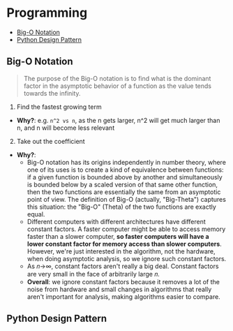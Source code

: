 # Programming
- [Big-O Notation](#big-o-notation)
- [Python Design Pattern](#python-design-pattern)

## Big-O Notation
> The purpose of the Big-O notation is to find what is the dominant factor in the asymptotic behavior of a function as the value tends towards the infinity.
1. Find the fastest growing term
- **Why?**: e.g. `n^2 vs n`, as the n gets larger, n^2 will get much larger than n, and n will become less relevant
2. Take out the coefficient
- **Why?**: 
    -  Big-O notation has its origins independently in number theory, where one of its uses is to create a kind of equivalence between functions: if a given function is bounded above by another and simultaneously is bounded below by a scaled version of that same other function, then the two functions are essentially the same from an asymptotic point of view. The definition of Big-O (actually, "Big-Theta") captures this situation: the "Big-O" (Theta) of the two functions are exactly equal.
    -  Different computers with different architectures have different constant factors. A faster computer might be able to access memory faster than a slower computer, **so faster computers will have a lower constant factor for memory access than slower computers**. However, we're just interested in the algorithm, not the hardware, when doing asymptotic analysis, so we ignore such constant factors.
    -  As 𝑛→∞, constant factors aren't really a big deal. Constant factors are very small in the face of arbitrarily large 𝑛.
    -  **Overall**: we ignore constant factors because it removes a lot of the noise from hardware and small changes in algorithms that really aren't important for analysis, making algorithms easier to compare.

## Python Design Pattern
